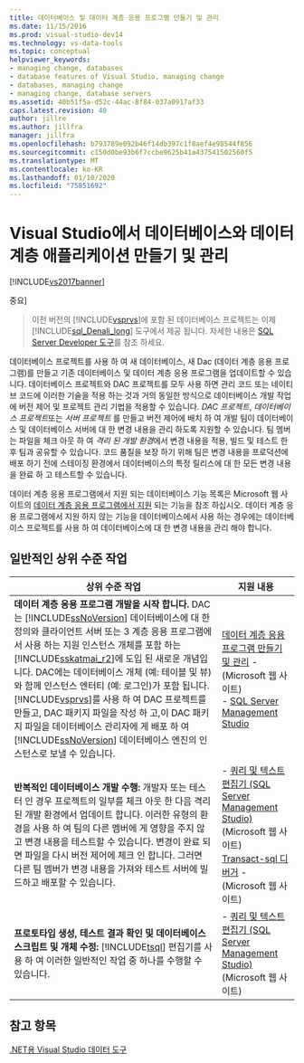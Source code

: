 ```yaml
---
title: 데이터베이스 및 데이터 계층 응용 프로그램 만들기 및 관리
ms.date: 11/15/2016
ms.prod: visual-studio-dev14
ms.technology: vs-data-tools
ms.topic: conceptual
helpviewer_keywords:
- managing change, databases
- database features of Visual Studio, managing change
- databases, managing change
- managing change, database servers
ms.assetid: 40b51f5a-d52c-44ac-8f84-037a0917af33
caps.latest.revision: 40
author: jillre
ms.author: jillfra
manager: jillfra
ms.openlocfilehash: b793789e092b46f14db397c1f8aef4e98544f856
ms.sourcegitcommit: c150d0be93b6f7ccbe9625b41a437541502560f5
ms.translationtype: MT
ms.contentlocale: ko-KR
ms.lasthandoff: 01/10/2020
ms.locfileid: "75851692"
---
```

# <a name="creating-and-managing-databases-and-data-tier-applications-in-visual-studio"></a>Visual Studio에서 데이터베이스와 데이터 계층 애플리케이션 만들기 및 관리
[!INCLUDE[vs2017banner](../includes/vs2017banner.md)]

중요]
> 이전 버전의 [!INCLUDE[vsprvs](../includes/vsprvs-md.md)]에 포함 된 데이터베이스 프로젝트는 이제 [!INCLUDE[sql_Denali_long](../includes/sql-denali-long-md.md)] 도구에서 제공 됩니다. 자세한 내용은 [SQL Server Developer 도구](https://msdn.microsoft.com/library/hh272686(VS.103).aspx)를 참조 하세요.

 데이터베이스 프로젝트를 사용 하 여 새 데이터베이스, 새 Dac (데이터 계층 응용 프로그램)를 만들고 기존 데이터베이스 및 데이터 계층 응용 프로그램을 업데이트할 수 있습니다. 데이터베이스 프로젝트와 DAC 프로젝트를 모두 사용 하면 관리 코드 또는 네이티브 코드에 이러한 기술을 적용 하는 것과 거의 동일한 방식으로 데이터베이스 개발 작업에 버전 제어 및 프로젝트 관리 기법을 적용할 수 있습니다. *DAC 프로젝트*, *데이터베이스 프로젝트*또는 *서버 프로젝트* 를 만들고 버전 제어에 배치 하 여 개발 팀이 데이터베이스 및 데이터베이스 서버에 대 한 변경 내용을 관리 하도록 지원할 수 있습니다. 팀 멤버는 파일을 체크 아웃 하 여 *격리 된 개발 환경*에서 변경 내용을 적용, 빌드 및 테스트 한 후 팀과 공유할 수 있습니다. 코드 품질을 보장 하기 위해 팀은 변경 내용을 프로덕션에 배포 하기 전에 스테이징 환경에서 데이터베이스의 특정 릴리스에 대 한 모든 변경 내용을 완료 하 고 테스트할 수 있습니다.

 데이터 계층 응용 프로그램에서 지원 되는 데이터베이스 기능 목록은 Microsoft 웹 사이트의 [데이터 계층 응용 프로그램에서 지원](https://msdn.microsoft.com/library/ee362013(VS.100).aspx) 되는 기능을 참조 하십시오. 데이터 계층 응용 프로그램에서 지원 하지 않는 기능을 데이터베이스에서 사용 하는 경우에는 데이터베이스 프로젝트를 사용 하 여 데이터베이스에 대 한 변경 내용을 관리 해야 합니다.

## <a name="common-high-level-tasks"></a>일반적인 상위 수준 작업

|상위 수준 작업|지원 내용|
|----------------------|------------------------|
|**데이터 계층 응용 프로그램 개발을 시작 합니다.** DAC는 [!INCLUDE[ssNoVersion](../includes/ssnoversion-md.md)] 데이터베이스에 대 한 정의와 클라이언트 서버 또는 3 계층 응용 프로그램에서 사용 하는 지원 인스턴스 개체를 포함 하는 [!INCLUDE[sskatmai_r2](../includes/sskatmai-r2-md.md)]에 도입 된 새로운 개념입니다. DAC에는 데이터베이스 개체 (예: 테이블 및 뷰)와 함께 인스턴스 엔터티 (예: 로그인)가 포함 됩니다. [!INCLUDE[vsprvs](../includes/vsprvs-md.md)]를 사용 하 여 DAC 프로젝트를 만들고, DAC 패키지 파일을 작성 하 고,이 DAC 패키지 파일을 데이터베이스 관리자에 게 배포 하 여 [!INCLUDE[ssNoVersion](../includes/ssnoversion-md.md)] 데이터베이스 엔진의 인스턴스로 보낼 수 있습니다.|[데이터 계층 응용 프로그램 만들기 및 관리](https://msdn.microsoft.com/library/ee361996(VS.100).aspx) -   (Microsoft 웹 사이트)<br />-   [SQL Server Management Studio](https://msdn.microsoft.com/library/hh213248(SQL.110).aspx)|
|**반복적인 데이터베이스 개발 수행:** 개발자 또는 테스터 인 경우 프로젝트의 일부를 체크 아웃 한 다음 격리 된 개발 환경에서 업데이트 합니다. 이러한 유형의 환경을 사용 하 여 팀의 다른 멤버에 게 영향을 주지 않고 변경 내용을 테스트할 수 있습니다. 변경이 완료 되 면 파일을 다시 버전 제어에 체크 인 합니다. 그러면 다른 팀 멤버가 변경 내용을 가져와 테스트 서버에 빌드하고 배포할 수 있습니다.|-   [쿼리 및 텍스트 편집기 (SQL Server Management Studio)](https://msdn.microsoft.com/library/ms173477(SQL.110).aspx) (Microsoft 웹 사이트)<br />[Transact-sql 디버거](https://msdn.microsoft.com/library/cc645997(SQL.110).aspx) -   (Microsoft 웹 사이트)|
|**프로토타입 생성, 테스트 결과 확인 및 데이터베이스 스크립트 및 개체 수정:** [!INCLUDE[tsql](../includes/tsql-md.md)] 편집기를 사용 하 여 이러한 일반적인 작업 중 하나를 수행할 수 있습니다.|-   [쿼리 및 텍스트 편집기 (SQL Server Management Studio)](https://msdn.microsoft.com/library/ms173477(SQL.110).aspx) (Microsoft 웹 사이트)|

## <a name="see-also"></a>참고 항목
 [.NET용 Visual Studio 데이터 도구](../data-tools/visual-studio-data-tools-for-dotnet.md)
